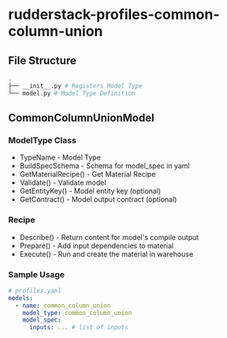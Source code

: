 # rudderstack-profiles-common-column-union

## File Structure

```bash
.
├── __init__.py # Registers Model Type
└── model.py # Model Type Definition
```

## CommonColumnUnionModel

### ModelType Class

- TypeName - Model Type
- BuildSpecSchema - Schema for model_spec in yaml
- GetMaterialRecipe() - Get Material Recipe
- Validate() - Validate model
- GetEntityKey() - Model entity key (optional)
- GetContract() - Model output contract (optional)

### Recipe

- Describe() - Return content for model's compile output
- Prepare() - Add input dependencies to material
- Execute() - Run and create the material in warehouse

### Sample Usage

```yaml
# profiles.yaml
models:
  - name: common_column_union
    model_type: common_column_union
    model_spec:
      inputs: ... # list of inputs
```
